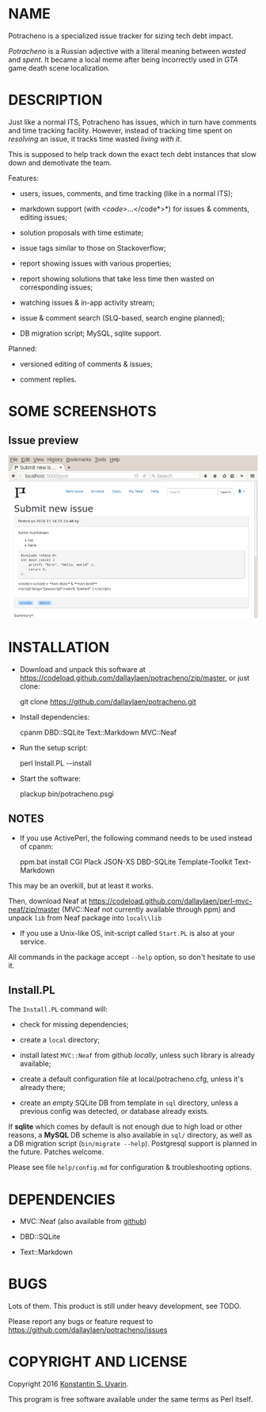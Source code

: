 # NAME

Potracheno is a specialized issue tracker for sizing tech debt impact.

*Potracheno* is a Russian adjective with a literal meaning between
*wasted* and *spent*.
It became a local meme after being incorrectly used in
*GTA* game death scene localization.

# DESCRIPTION

Just like a normal ITS, Potracheno has issues, which in turn have comments and
time tracking facility.
However, instead of tracking time spent on *resolving* an issue,
it tracks time wasted *living with it*.

This is supposed to help track down the exact tech debt instances
that slow down and demotivate the team.

Features:

* users, issues, comments, and time tracking (like in a normal ITS);

* markdown support (with *<*code*>*...*<*/code*>*)
for issues & comments, editing issues;

* solution proposals with time estimate;

* issue tags similar to those on Stackoverflow;

* report showing issues with various properties;

* report showing solutions that take less time then
wasted on corresponding issues;

* watching issues & in-app activity stream;

* issue & comment search (SLQ-based, search engine planned);

* DB migration script; MySQL, sqlite support.

Planned:

* versioned editing of comments & issues;

* comment replies.

# SOME SCREENSHOTS

## Issue preview

![issue preview](html/screenshot/shot-preview.png)

# INSTALLATION

* Download and unpack this software at
https://codeload.github.com/dallaylaen/potracheno/zip/master,
or just clone:

    git clone https://github.com/dallaylaen/potracheno.git

* Install dependencies:

    cpanm DBD::SQLite Text::Markdown MVC::Neaf

* Run the setup script:

    perl Install.PL --install

* Start the software:

    plackup bin/potracheno.psgi

## NOTES

* If you use ActivePerl, the following command needs to be used instead of cpanm:

     ppm.bat install CGI Plack JSON-XS DBD-SQLite Template-Toolkit Text-Markdown

This may be an overkill, but at least it works.

Then, download Neaf at https://codeload.github.com/dallaylaen/perl-mvc-neaf/zip/master
(MVC::Neaf not currently available through ppm)
and unpack `lib` from Neaf package into `local\\lib`

* If you use a Unix-like OS, init-script called `Start.PL`
is also at your service.

All commands in the package accept `--help` option, so don't hesitate to use it.

## Install.PL

The `Install.PL` command will:

* check for missing dependencies;

* create a `local` directory;

* install latest `MVC::Neaf` from github *locally*,
unless such library is already available;

* create a default configuration file at local/potracheno.cfg,
unless it's already there;

* create an empty SQLite DB from template in `sql` directory,
unless a previous config was detected, or database already exists.

If **sqlite** which comes by default is not enough due to high load or other
reasons, a **MySQL** DB scheme is also available in `sql/` directory, as well
as a DB migration script (`bin/migrate --help`).
Postgresql support is planned in the future. Patches welcome.

Please see file `help/config.md` for configuration & troubleshooting options.

# DEPENDENCIES

* MVC::Neaf (also available from
[github](https://github.com/dallaylaen/perl-mvc-neaf))

* DBD::SQLite

* Text::Markdown

# BUGS

Lots of them. This product is still under heavy development, see TODO.

Please report any bugs or feature request to
https://github.com/dallaylaen/potracheno/issues

# COPYRIGHT AND LICENSE

Copyright 2016 [Konstantin S. Uvarin](https://github.com/dallaylaen).

This program is free software available under the same terms as Perl itself.
